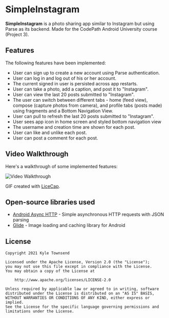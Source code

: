 # SimpleInstagram

**SimpleInstagram** is a photo sharing app similar to Instagram but using Parse as its backend. Made for the CodePath Android University course (Project 3).

## Features

The following features have been implemented:

- User can sign up to create a new account using Parse authentication.
- User can log in and log out of his or her account.
- The current signed in user is persisted across app restarts.
- User can take a photo, add a caption, and post it to "Instagram".
- User can view the last 20 posts submitted to "Instagram".
- The user can switch between different tabs - home (feed view), compose (capture photos from camera), and profile tabs (posts made) using fragments and a Bottom Navigation View.
- User can pull to refresh the last 20 posts submitted to "Instagram".
- User sees app icon in home screen and styled bottom navigation view
- The username and creation time are shown for each post.
- User can like and unlike each post.
- User can post a comment for each post.

## Video Walkthrough

Here's a walkthrough of some implemented features:

<img src='walkthrough-final.gif' title='Video Walkthrough' width='' alt='Video Walkthrough' />

GIF created with [LiceCap](http://www.cockos.com/licecap/).

## Open-source libraries used

- [Android Async HTTP](https://github.com/codepath/CPAsyncHttpClient) - Simple asynchronous HTTP requests with JSON parsing
- [Glide](https://github.com/bumptech/glide) - Image loading and caching library for Android

## License

    Copyright 2021 Kyle Townsend

    Licensed under the Apache License, Version 2.0 (the "License");
    you may not use this file except in compliance with the License.
    You may obtain a copy of the License at

        http://www.apache.org/licenses/LICENSE-2.0

    Unless required by applicable law or agreed to in writing, software
    distributed under the License is distributed on an "AS IS" BASIS,
    WITHOUT WARRANTIES OR CONDITIONS OF ANY KIND, either express or implied.
    See the License for the specific language governing permissions and
    limitations under the License.
